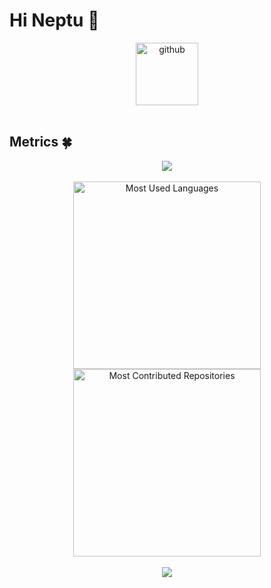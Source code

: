 # Hi Neptu 🌱

<!--
**Uzemiu/Uzemiu** is a ✨ _special_ ✨ repository because its `README.md` (this file) appears on your GitHub profile.

Here are some ideas to get you started:

- 🔭 I’m currently working on ...
- 🌱 I’m currently learning ...
- 👯 I’m looking to collaborate on ...
- 🤔 I’m looking for help with ...
- 💬 Ask me about ...
- 📫 How to reach me: ...
- 😄 Pronouns: ...
- ⚡ Fun fact: ...
-->

<div align="center">
  <img alt="github" src="https://i.giphy.com/media/KzJkzjggfGN5Py6nkT/200.webp" width="100" title="github">
</div>
<br>

## Metrics 🍀

<!-- 连续提交代码天数记录 -->
<div align="center">
  <img align="center" src="https://github-readme-streak-stats.herokuapp.com/?user=Uzemiu&theme=dark&hide_border=true" />
</div>
<br>

<div align="center">
  <img src="https://api.githubtrends.io/user/svg/Uzemiu/langs?time_range=one_year&theme=classic" alt="Most Used Languages" width="300" />
  <img src="https://api.githubtrends.io/user/svg/Uzemiu/repos?time_range=one_month&theme=classic" alt="Most Contributed Repositories" width="300" />
</div>
<br>

<div align="center"><img src="https://github-profile-trophy.vercel.app/?username=Uzemiu&theme=nord&row=1&column=7&no-frame=true&no-bg=true" /></div>
